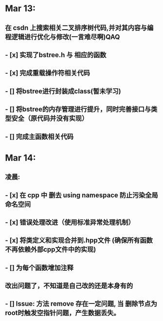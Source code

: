 # Mar 13:
## 在 csdn 上搜索相关二叉排序树代码,并对其内容与编程逻辑进行优化与修改(一言难尽啊)QAQ
## - [x] 实现了bstree.h 与 相应的函数
## - [x] 完成重载操作符相关代码
## - [] 将bstree进行封装成class(暂未学习)
## - [] 将bstree的内存管理进行提升，同时完善接口与类型安全（原代码并没有实现）
## - [] 完成主函数相关代码

# Mar 14:
## 凌晨:
## - [x] 在 cpp 中 删去 using namespace 防止污染全局命名空间
## - [x] 错误处理改进（使用标准异常处理机制）
## - [x] 将类定义和实现合并到.hpp文件 (确保所有函数不再依赖外部cpp文件中的实现)
## - [] 为每个函数增加注释
## 改出问题了，不知道是自己改的还是本身有的
## - [] Issue: 方法 remove 存在一定问题, 当 删除节点为root时触发空指针问题，产生数据丢失。